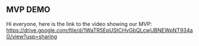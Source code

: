## MVP DEMO

Hi everyone, here is the link to the video showing our MVP:
https://drive.google.com/file/d/1WaTR5EpUStCHvGbQLcwUBNEWpNT934aG/view?usp=sharing